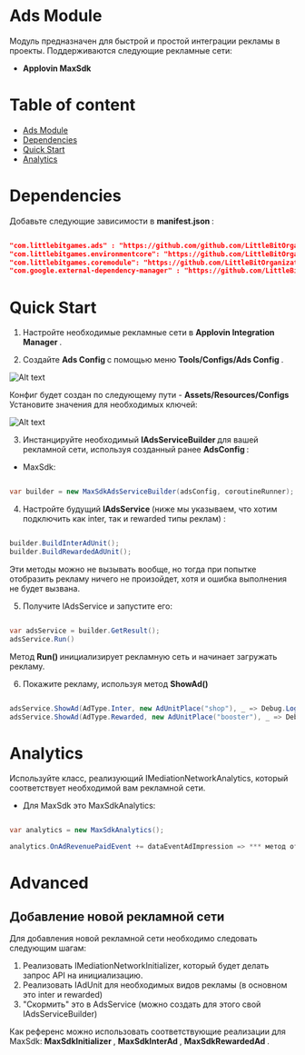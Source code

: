 # Ads Module

Модуль предназначен для быстрой и простой интеграции рекламы в проекты. 
Поддерживаются следующие рекламные сети:
* <b> Applovin MaxSdk </b>

# Table of content

- [Ads Module](#ads-module)
- [Dependencies](#dependencies)
- [Quick Start](#quick-start)
- [Analytics](#analytics)

# Dependencies

Добавьте следующие зависимости в <b> manifest.json </b>:

```json

"com.littlebitgames.ads" : "https://github.com/github.com/LittleBitOrganization/evolution-engine-ads.git#2.0.0",
"com.littlebitgames.environmentcore": "https://github.com/LittleBitOrganization/evolution-engine-environment-core-module.git#1.0.1",
"com.littlebitgames.coremodule": "https://github.com/LittleBitOrganization/evolution-engine-core.git",
"com.google.external-dependency-manager" : "https://github.com/LittleBitOrganization/evolution-engine-google-version-handler.git"

```

# Quick Start

1. Настройте необходимые рекламные сети в <b> Applovin Integration Manager </b>.

2. Создайте <b> Ads Config </b> с помощью меню <b> Tools/Configs/Ads Config </b>. 

![Alt text](https://github.com/LittleBitOrganization/documentation-resources/blob/master/evolution-engine-ads/documentation-images/toolbar-menu.png)

Конфиг будет создан по следующему пути - <b> Assets/Resources/Configs </b>
Установите значения для необходимых ключей:

![Alt text](https://github.com/LittleBitOrganization/documentation-resources/blob/master/evolution-engine-ads/documentation-images/ads-config.png)

3. Инстанцируйте необходимый <b> IAdsServiceBuilder </b> для вашей рекламной сети, используя созданный ранее <b> AdsConfig </b>:

* MaxSdk:

```c#

var builder = new MaxSdkAdsServiceBuilder(adsConfig, coroutineRunner);

```

4. Настройте будущий <b> IAdsService </b> (ниже мы указываем, что хотим подключить как inter, так и rewarded типы реклам) :

```c#

builder.BuildInterAdUnit();
builder.BuildRewardedAdUnit();

```

Эти методы можно не вызывать вообще, но тогда при попытке отобразить рекламу ничего не произойдет, хотя и ошибка выполнения не будет вызвана.

5. Получите IAdsService и запустите его:

```c#

var adsService = builder.GetResult();
adsService.Run()

```

Метод <b> Run() </b> инициализирует рекламную сеть и начинает загружать рекламу. 

6. Покажите рекламу, используя метод <b> ShowAd() </b>

```c#

adsService.ShowAd(AdType.Inter, new AdUnitPlace("shop"), _ => Debug.Log("Gotcha!"));
adsService.ShowAd(AdType.Rewarded, new AdUnitPlace("booster"), _ => Debug.Log("Meow!"));

```


# Analytics
 
Используйте класс, реализующий IMediationNetworkAnalytics, который соответствует необходимой вам рекламной сети. 

* Для MaxSdk это MaxSdkAnalytics:

```c#

var analytics = new MaxSdkAnalytics();

analytics.OnAdRevenuePaidEvent += dataEventAdImpression => *** метод отправления события в аналитику ***

```

# Advanced

## Добавление новой рекламной сети

Для добавления новой рекламной сети необходимо следовать следующим шагам:

1. Реализовать IMediationNetworkInitializer, который будет делать запрос API на инициализацию.
2. Реализовать IAdUnit для необходимых видов рекламы (в основном это inter и rewarded)
3. "Скормить" это в AdsService (можно создать для этого свой IAdsServiceBuilder)

Как референс можно использовать соответствующие реализации для MaxSdk: <b> MaxSdkInitializer </b> , <b> MaxSdkInterAd </b> , <b> MaxSdkRewardedAd </b>.
